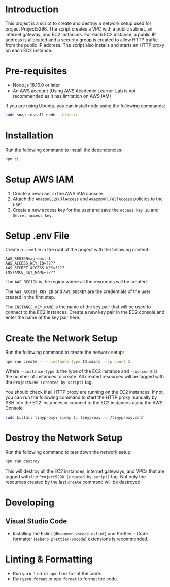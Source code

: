 # Introduction

This project is a script to create and destroy a network setup used for project Project5296. The script creates a VPC with a public subnet, an internet gateway, and EC2 instances. For each EC2 instance, a public IP address is allocated and a security group is created to allow HTTP traffic from the public IP address. The script also installs and starts an HTTP proxy on each EC2 instance.

# Pre-requisites

- Node.js 18.16.0 or later
- An AWS account (Using AWS Academic Learner Lab is not recommended as it has limitation on AWS IAM)

If you are using Ubuntu, you can install node using the following commands:

```bash
sudo snap install node --classic
```

# Installation

Run the following command to install the dependencies:

```bash
npm ci
```

# Setup AWS IAM

1. Create a new user in the AWS IAM console.
2. Attach the `AmazonEC2FullAccess` and `AmazonVPCFullAccess` policies to the user.
3. Create a new access key for the user and save the `Access key ID` and `Secret access key`.

# Setup .env File

Create a `.env` file in the root of the project with the following content:

```env
AWS_REGION=ap-east-1
AWS_ACCESS_KEY_ID=????
AWS_SECRET_ACCESS_KEY=????
INSTANCE_KEY_NAME=????
```

The `AWS_REGION` is the region where all the resources will be created.

The `AWS_ACCESS_KEY_ID` and `AWS_SECRET` are the credentials of the user created in the first step.

The `INSTANCE_KEY_NAME` is the name of the key pair that will be used to connect to the EC2 instances. Create a new key pair in the EC2 console and enter the name of the key pair here.

# Create the Network Setup

Run the following command to create the network setup:

```bash
npm run create -- --instance-type t3.micro --ip-count 1
```

Where `--instance-type` is the type of the EC2 instance and `--ip-count` is the number of instances to create. All created resources will be tagged with the `Project5296 (created by script)` tag.

You should check if all HTTP proxy are running on the EC2 instances. If not, you can run the following command to start the HTTP proxy manually by SSH into the EC2 instances or connect to the EC2 instances using the AWS Console:
```bash
sudo killall tinyproxy; sleep 1; tinyproxy -c /tinyproxy.conf
```

# Destroy the Network Setup

Run the following command to tear down the network setup:

```bash
npm run destroy
```

This will destroy all the EC2 instances, internet gateways, and VPCs that are tagged with the `Project5296 (created by script)` tag. Not only the resources created by the last `create` command will be destroyed.

# Developing

## Visual Studio Code

-   Installing the Eslint (`dbaeumer.vscode-eslint`) and Prettier - Code formatter (`esbenp.prettier-vscode`) extensions is recommended.

# Linting & Formatting

-   Run `yarn lint` or `npm lint` to lint the code.
-   Run `yarn format` or `npm format` to format the code.
